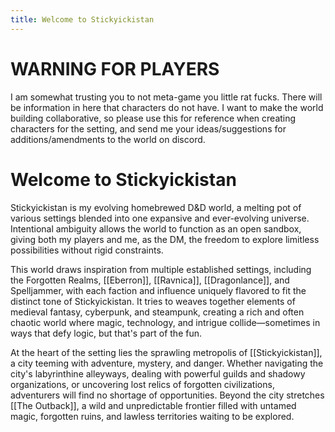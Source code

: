 ```yaml
---
title: Welcome to Stickyickistan
---
```

# WARNING FOR PLAYERS

I am somewhat trusting you to not meta-game you little rat fucks. There will be information in here that characters do not have. I want to make the world building collaborative, so please use this for reference when creating characters for the setting, and send me your ideas/suggestions for additions/amendments to the world on discord.
# Welcome to Stickyickistan

Stickyickistan is my evolving homebrewed D&D world, a melting pot of various settings blended into one expansive and ever-evolving universe. Intentional ambiguity allows the world to function as an open sandbox, giving both my players and me, as the DM, the freedom to explore limitless possibilities without rigid constraints.

This world draws inspiration from multiple established settings, including the Forgotten Realms, [[Eberron]], [[Ravnica]], [[Dragonlance]], and Spelljammer, with each faction and influence uniquely flavored to fit the distinct tone of Stickyickistan. It tries to weaves together elements of medieval fantasy, cyberpunk, and steampunk, creating a rich and often chaotic world where magic, technology, and intrigue collide—sometimes in ways that defy logic, but that's part of the fun.

At the heart of the setting lies the sprawling metropolis of [[Stickyickistan]], a city teeming with adventure, mystery, and danger. Whether navigating the city's labyrinthine alleyways, dealing with powerful guilds and shadowy organizations, or uncovering lost relics of forgotten civilizations, adventurers will find no shortage of opportunities. Beyond the city stretches [[The Outback]], a wild and unpredictable frontier filled with untamed magic, forgotten ruins, and lawless territories waiting to be explored.